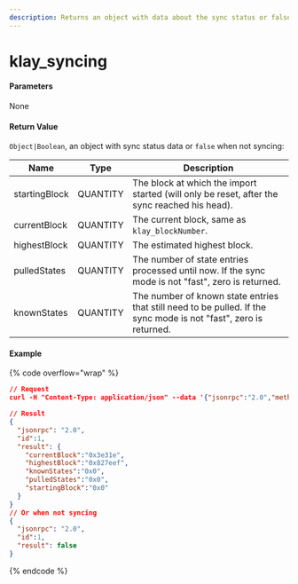 ```yaml
---
description: Returns an object with data about the sync status or false.
---
```


# klay\_syncing

#### **Parameters**

None

#### **Return Value**

`Object|Boolean`, an object with sync status data or `false` when not syncing:

| Name          | Type     | Description                                                                                                       |
| ------------- | -------- | ----------------------------------------------------------------------------------------------------------------- |
| startingBlock | QUANTITY | The block at which the import started (will only be reset, after the sync reached his head).                      |
| currentBlock  | QUANTITY | The current block, same as `klay_blockNumber`.                                                                    |
| highestBlock  | QUANTITY | The estimated highest block.                                                                                      |
| pulledStates  | QUANTITY | The number of state entries processed until now. If the sync mode is not "fast", zero is returned.                |
| knownStates   | QUANTITY | The number of known state entries that still need to be pulled. If the sync mode is not "fast", zero is returned. |

#### Example

{% code overflow="wrap" %}
```json
// Request
curl -H "Content-Type: application/json" --data '{"jsonrpc":"2.0","method":"klay_syncing","params":[],"id":1}' http://klaytn.blockpi.network/v1/rpc/your-api-key

// Result
{
  "jsonrpc": "2.0",
  "id":1,
  "result": {
    "currentBlock":"0x3e31e",
    "highestBlock":"0x827eef",
    "knownStates":"0x0",
    "pulledStates":"0x0",
    "startingBlock":"0x0"
  }
}
// Or when not syncing
{
  "jsonrpc": "2.0",
  "id":1,
  "result": false
}
```
{% endcode %}
